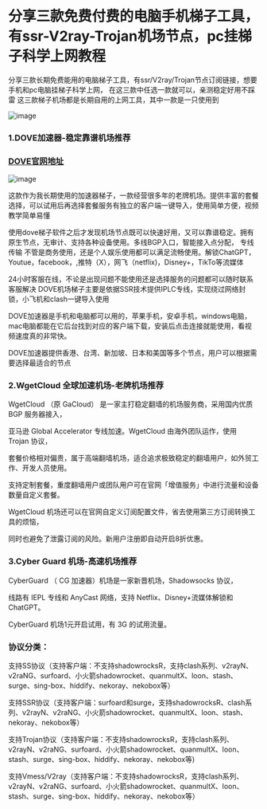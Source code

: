 # 分享三款免费付费的电脑手机梯子工具，有ssr-V2ray-Trojan机场节点，pc挂梯子科学上网教程

分享三款长期免费能用的电脑梯子工具，有ssr/V2ray/Trojan节点订阅链接，想要手机和pc电脑挂梯子科学上网，
在这三款中任选一款就可以，亲测稳定好用不踩雷 这三款梯子机场都是长期自用的上网工具，其中一款是一只使用到

![image](https://github.com/user-attachments/assets/a3fb1407-9eed-448b-99c7-b81fc21c5b5d)

### 1.DOVE加速器-稳定靠谱机场推荐
### [DOVE官网地址](https://dove8.cc/a.php?alavBTtF8UB)

![image](https://github.com/user-attachments/assets/b5427563-9806-4ad4-b59d-ce0181dec1c2)

这款作为我长期使用的加速器梯子，一款经营很多年的老牌机场。提供丰富的套餐选择，可以试用后再选择套餐服务有独立的客户端一键导入，使用简单方便，视频教学简单易懂

使用dove梯子软件之后才发现机场节点既可以快速好用，又可以靠谱稳定。拥有原生节点，无审计、支持各种设备使用。多线BGP入口，智能接入点分配，
专线传输 不管是商务使用，还是个人娱乐使用都可以满足流畅使用。解锁ChatGPT，Youtue，facebook，,推特（X），网飞（netflix)，Disney+，TikTo等流媒体

24小时客服在线，不论是出现问题不能使用还是选择服务的问题都可以随时联系客服解决 DOVE机场梯子主要是依据SSR技术提供IPLC专线，实现绕过网络封锁，小飞机和clash一键导入使用

DOVE加速器是手机和电脑都可以用的，苹果手机，安卓手机，windows电脑，mac电脑都能在它后台找到对应的客户端下载，安装后点击连接就能使用，看视频速度真的非常快。

DOVE加速器提供香港、台湾、新加坡、日本和美国等多个节点，用户可以根据需要选择最适合的节点

### 2.WgetCloud 全球加速机场-老牌机场推荐

WgetCloud （原 GaCloud） 是一家主打稳定翻墙的机场服务商，采用国内优质 BGP 服务器接入，

亚马逊 Global Accelerator 专线加速。WgetCloud 由海外团队运作，使用 Trojan 协议，

套餐价格相对偏贵，属于高端翻墙机场，适合追求极致稳定的翻墙用户，如外贸工作、开发人员使用。

支持定制套餐，重度翻墙用户或团队用户可在官网「增值服务」中进行流量和设备数量自定义套餐。

WgetCloud 机场还可以在官网自定义订阅配置文件，省去使用第三方订阅转换工具的烦恼，

同时也避免了泄露订阅的风险。新用户注册即自动开启8折优惠。

### 3.Cyber Guard 机场-高速机场推荐

CyberGuard （ CG 加速器）机场是一家新晋机场，Shadowsocks 协议，

线路有 IEPL 专线和 AnyCast 网络，支持 Netflix、Disney+流媒体解锁和 ChatGPT。

CyberGuard 机场1元开启试用，有 3G 的试用流量。

### 协议分类：

支持SS协议（支持客户端：不支持shadowrocksR，支持clash系列、v2rayN、v2raNG、surfoard、小火箭shadowrocket、quanmultX、loon、stash、surge、sing-box、hiddify、nekoray、nekobox等）

支持SSR协议（支持客户端：surfoard和surge，支持shadowrocksR、clash系列、v2rayN、v2raNG、小火箭shadowrocket、quanmultX、loon、stash、nekoray、nekobox等）

支持Trojan协议（支持客户端：不支持shadowrocksR，支持clash系列、v2rayN、v2raNG、surfoard、小火箭shadowrocket、quanmultX、loon、stash、surge、sing-box、hiddify、nekoray、nekobox等)

支持Vmess/V2ray（支持客户端：不支持shadowrocksR，支持clash系列、v2rayN、v2raNG、surfoard、小火箭shadowrocket、quanmultX、loon、stash、surge、sing-box、hiddify、nekoray、nekobox等）

